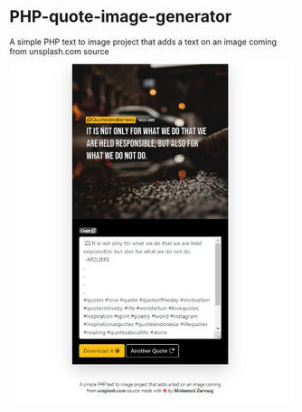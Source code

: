 # PHP-quote-image-generator
A simple PHP text to image project that adds a text on an image coming from unsplash.com source

![alt](Capture.JPG)